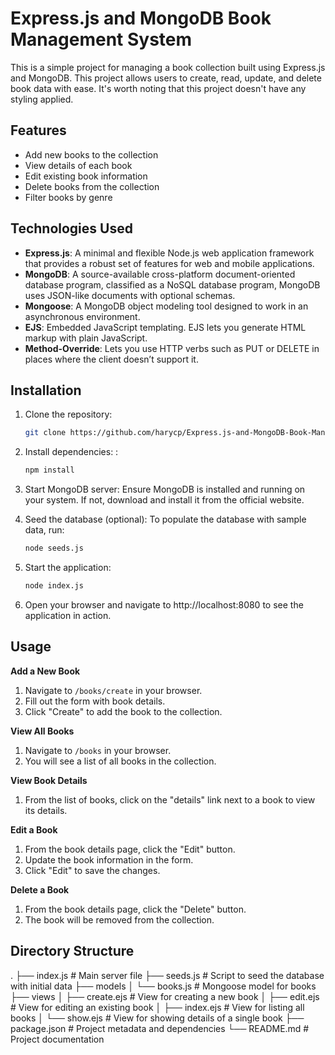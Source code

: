 # Express.js and MongoDB Book Management System

This is a simple project for managing a book collection built using Express.js and MongoDB. This project allows users to create, read, update, and delete book data with ease. It's worth noting that this project doesn't have any styling applied.

## Features

- Add new books to the collection
- View details of each book
- Edit existing book information
- Delete books from the collection
- Filter books by genre

## Technologies Used

- **Express.js**: A minimal and flexible Node.js web application framework that provides a robust set of features for web and mobile applications.
- **MongoDB**: A source-available cross-platform document-oriented database program, classified as a NoSQL database program, MongoDB uses JSON-like documents with optional schemas.
- **Mongoose**: A MongoDB object modeling tool designed to work in an asynchronous environment.
- **EJS**: Embedded JavaScript templating. EJS lets you generate HTML markup with plain JavaScript.
- **Method-Override**: Lets you use HTTP verbs such as PUT or DELETE in places where the client doesn’t support it.

## Installation

1. Clone the repository:
   ```bash
   git clone https://github.com/harycp/Express.js-and-MongoDB-Book-Management-System.git
   
2. Install dependencies: :
   ```bash
   npm install

3. Start MongoDB server:
   Ensure MongoDB is installed and running on your system. If not, download and install it from the official website.

4. Seed the database (optional):
   To populate the database with sample data, run:
   ```bash
   node seeds.js

5. Start the application:
   ```bash
   node index.js

6. Open your browser and navigate to http://localhost:8080 to see the application in action.

## Usage

**Add a New Book**

1. Navigate to `/books/create` in your browser.
2. Fill out the form with book details.
3. Click "Create" to add the book to the collection.

**View All Books**

1. Navigate to `/books` in your browser.
2. You will see a list of all books in the collection.

**View Book Details**

1. From the list of books, click on the "details" link next to a book to view its details.

**Edit a Book**

1. From the book details page, click the "Edit" button.
2. Update the book information in the form.
3. Click "Edit" to save the changes.

**Delete a Book**

1. From the book details page, click the "Delete" button.
2. The book will be removed from the collection.

## Directory Structure

.
├── index.js              # Main server file
├── seeds.js              # Script to seed the database with initial data
├── models
│   └── books.js          # Mongoose model for books
├── views
│   ├── create.ejs        # View for creating a new book
│   ├── edit.ejs          # View for editing an existing book
│   ├── index.ejs         # View for listing all books
│   └── show.ejs          # View for showing details of a single book
├── package.json          # Project metadata and dependencies
└── README.md             # Project documentation


